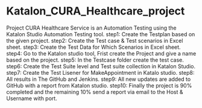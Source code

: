 # Katalon_CURA_Healthcare_project

Project CURA Healthcare Service is an Automation Testing using the Katalon Studio Automation Testing tool. 
step1: Create the Testplan based on the given project.
step2: Create the Test case & Test scenarios in Excel sheet. 
step3: Create the Test Data for Which Scenarios in Excel sheet. 
step4: Go to the Katalon studio tool, Frist create the Project and give a name based on the project. 
step5: In the Testcase folder create the test case. 
step6: Create the Test Suite level and Test suite collection in Katalon Studio. 
step7: Create the Test Lisener for MakeAppointment in Katalo studio. 
step8: All results in The GitHub and Jenkins. 
step9: All new updates are added to GitHub with a report from Katalon studio.
step10: Finally the project is 90% completed and the remaining 10% send a report via email to the Host & Username with port. 

